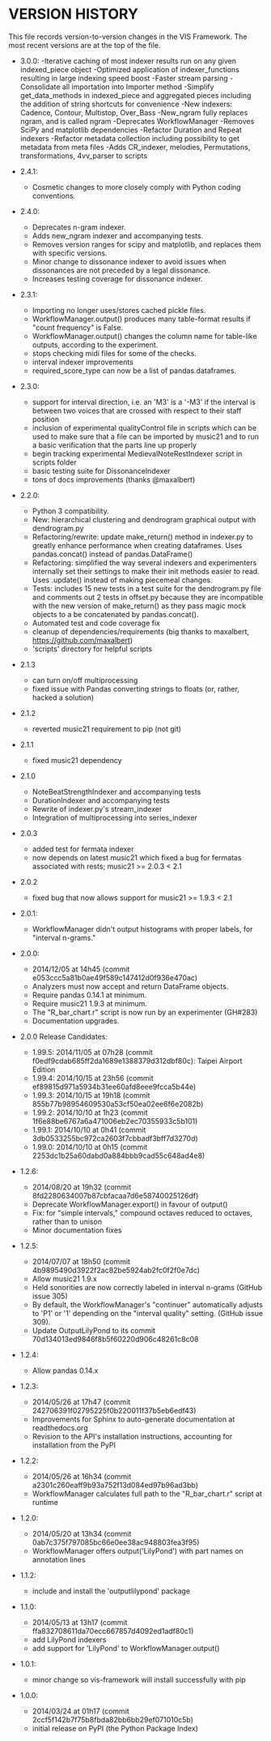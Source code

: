 VERSION HISTORY
===============
This file records version-to-version changes in the VIS Framework. The most recent versions are at
the top of the file.

* 3.0.0:
    -Iterative caching of most indexer results run on any given indexed_piece object
    -Optimized application of indexer_functions resulting in large indexing speed boost
    -Faster stream parsing
    -Consolidate all importation into Importer method
    -Simplify get_data_methods in indexed_piece and aggregated pieces including the addition of string 
    shortcuts for convenience
    -New indexers: Cadence, Contour, Multistop, Over_Bass
    -New_ngram fully replaces ngram, and is called ngram
    -Deprecates WorkflowManager
    -Removes SciPy and matplotlib dependencies
    -Refactor Duration and Repeat indexers
    -Refactor metadata collection including possibility to get metadata from meta files
    -Adds CR_indexer, melodies, Permutations, transformations, 4vv_parser to scripts

* 2.4.1:
    - Cosmetic changes to more closely comply with Python coding conventions.

* 2.4.0:
    - Deprecates n-gram indexer.
    - Adds new_ngram indexer and accompanying tests.
    - Removes version ranges for scipy and matplotlib, and replaces them with specific versions.
    - Minor change to dissonance indexer to avoid issues when dissonances are not preceded by a legal dissonance.
    - Increases testing coverage for dissonance indexer.

* 2.3.1:
    - Importing no longer uses/stores cached pickle files.
    - WorkflowManager.output() produces many table-format results if "count frequency" is False.
    - WorkflowManager.output() changes the column name for table-like outputs, according to the experiment.
    - stops checking midi files for some of the checks.
    - interval indexer improvements
    - required_score_type can now be a list of pandas.dataframes.
* 2.3.0:
    - support for interval direction, i.e. an 'M3' is a '-M3' if the interval is between two voices that are crossed with respect to their staff position
    - inclusion of experimental qualityControl file in scripts which can be used to make sure that a file can be imported by music21 and to run a basic verification that the parts line up properly
    - begin tracking experimental MedievalNoteRestIndexer script in scripts folder
    - basic testing suite for DissonanceIndexer
    - tons of docs improvements (thanks @maxalbert)
* 2.2.0:
    - Python 3 compatibility.
    - New: hierarchical clustering and dendrogram graphical output with dendrogram.py
    - Refactoring/rewrite: update make_return() method in indexer.py to greatly enhance performance when creating dataframes. Uses pandas.concat() instead of pandas.DataFrame()
    - Refactoring: simplified the way several indexers and experimenters internally set their settings to make their init methods easier to read. Uses .update() instead of making piecemeal changes.
    - Tests: includes 15 new tests in a test suite for the dendrogram.py file and comments out 2 tests in offset.py because they are incompatible with the new version of make_return() as they pass magic mock objects to a be concatenated by pandas.concat().
    - Automated test and code coverage fix
    - cleanup of dependencies/requirements (big thanks to maxalbert, https://github.com/maxalbert)
    - 'scripts' directory for helpful scripts
* 2.1.3
    - can turn on/off multiprocessing
    - fixed issue with Pandas converting strings to floats (or, rather, hacked a solution)
* 2.1.2
    - reverted music21 requirement to pip (not git)
* 2.1.1
    - fixed music21 dependency
* 2.1.0
    - NoteBeatStrengthIndexer and accompanying tests
    - DurationIndexer and accompanying tests
    - Rewrite of indexer.py's stream_indexer
    - Integration of multiprocessing into series_indexer
* 2.0.3
    - added test for fermata indexer
    - now depends on latest music21 which fixed a bug for fermatas associated with rests; music21 >= 2.0.3 < 2.1
* 2.0.2
    - fixed bug that now allows support for music21 >= 1.9.3 < 2.1
* 2.0.1:
    - WorkflowManager didn't output histograms with proper labels, for "interval n-grams."
* 2.0.0:
    - 2014/12/05 at 14h45 (commit e053ccc5a81b0ae49f589c147412d0f936e470ac)
    - Analyzers must now accept and return DataFrame objects.
    - Require pandas 0.14.1 at minimum.
    - Require music21 1.9.3 at minimum.
    - The "R_bar_chart.r" script is now run by an experimenter (GH#283)
    - Documentation upgrades.
* 2.0.0 Release Candidates:
    - 1.99.5: 2014/11/05 at 07h28 (commit f0edf9cdab685ff2da1689e1388379d312dbf80c): Taipei Airport Edition
    - 1.99.4: 2014/10/15 at 23h56 (commit ef89815d971a5934b31ee60afd8eee9fcca5b44e)
    - 1.99.3: 2014/10/15 at 19h18 (commit 855b77b98954609530a53cf50ea02ee6f6e2082b)
    - 1.99.2: 2014/10/10 at 1h23 (commit 1f6e88be6767a6a471006eb2ec70355933c5b101)
    - 1.99.1: 2014/10/10 at 0h41 (commit 3db0533255bc972ca2603f7cbbadf3bff7d3270d)
    - 1.99.0: 2014/10/10 at 0h15 (commit 2253dc1b25a60dabd0a884bbb9cad55c648ad4e8)
* 1.2.6:
    - 2014/08/20 at 19h32 (commit 8fd2280634007b87cbfacaa7d6e58740025126df)
    - Deprecate WorkflowManager.export() in favour of output()
    - Fix: for "simple intervals," compound octaves reduced to octaves, rather than to unison
    - Minor documentation fixes
* 1.2.5:
    - 2014/07/07 at 18h50 (commit 4b9895490d3922f2ac82be5924ab2fc0f2f0e7dc)
    - Allow music21 1.9.x
    - Held sonorities are now correctly labeled in interval n-grams (GitHub issue 305)
    - By default, the WorkflowManager's "continuer" automatically adjusts to 'P1' or '1' depending
      on the "interval quality" setting. (GitHub issue 309).
    - Update OutputLilyPond to its commit 70d134013ed9846f8b5f60220d906c48261c8c08
* 1.2.4:
    - Allow pandas 0.14.x
* 1.2.3:
    - 2014/05/26 at 17h47 (commit 242706391f02795225f0b220011f37b5eb6edf43)
    - Improvements for Sphinx to auto-generate documentation at readthedocs.org
    - Revision to the API's installation instructions, accounting for installation from the PyPI
* 1.2.2:
    - 2014/05/26 at 16h34 (commit a2301c260eaff9b93a752f13d084ed97b96ad3bb)
    - WorkflowManager calculates full path to the "R_bar_chart.r" script at runtime
* 1.2.0:
    - 2014/05/20 at 13h34 (commit 0ab7c375f797085bc66e0ee38ac948803fea3f95)
    - WorkflowManager offers output('LilyPond') with part names on annotation lines
* 1.1.2:
    - include and install the 'outputlilypond' package
* 1.1.0:
    - 2014/05/13 at 13h17 (commit ffa832708611da70ecc667857d4092ed1adf80c1)
    - add LilyPond indexers
    - add support for 'LilyPond' to WorkflowManager.output()
* 1.0.1:
    - minor change so vis-framework will install successfully with pip
* 1.0.0:
    - 2014/03/24 at 01h17 (commit 2ccf5f142b7f75b8fbda82bb6bb29ef071010c5b)
    - initial release on PyPI (the Python Package Index)